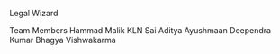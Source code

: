 Legal Wizard

Team Members
Hammad Malik
KLN Sai Aditya
Ayushmaan
Deependra Kumar
Bhagya Vishwakarma 